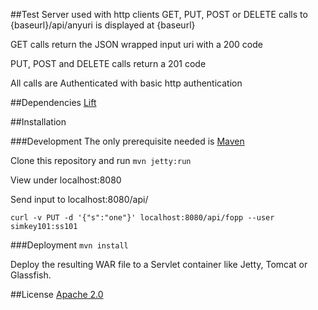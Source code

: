 ##Test Server used with http clients
GET, PUT, POST or DELETE calls to {baseurl}/api/anyuri is displayed at {baseurl}

GET calls return the JSON wrapped input uri with a 200 code

PUT, POST and DELETE calls return a 201 code

All calls are Authenticated with basic http authentication





##Dependencies
[Lift](http://liftweb.net/)


##Installation

###Development
The only prerequisite needed is [Maven](http://maven.apache.org/)

Clone this repository and run ```mvn jetty:run```

View under localhost:8080

Send input to localhost:8080/api/

 ```
 curl -v PUT -d '{"s":"one"}' localhost:8080/api/fopp --user simkey101:ss101
 ```



###Deployment
```mvn install```

Deploy the resulting WAR file to a Servlet container like Jetty, Tomcat or Glassfish.




##License
[Apache 2.0](http://www.apache.org/licenses/LICENSE-2.0)